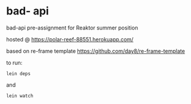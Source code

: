 # bad- api
 

bad-api pre-assignment for Reaktor summer position

hosted @ https://polar-reef-88551.herokuapp.com/

based on re-frame template https://github.com/day8/re-frame-template

to run:
```
lein deps 
```
and
```
lein watch 
```


